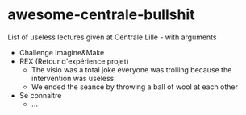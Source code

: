 # awesome-centrale-bullshit
List of useless lectures given at Centrale Lille - with arguments

- Challenge Imagine&Make
- REX (Retour d'expérience projet)
    - The visio was a total joke everyone was trolling because the intervention was useless
    - We ended the seance by throwing a ball of wool at each other
- Se connaitre
    - ...

